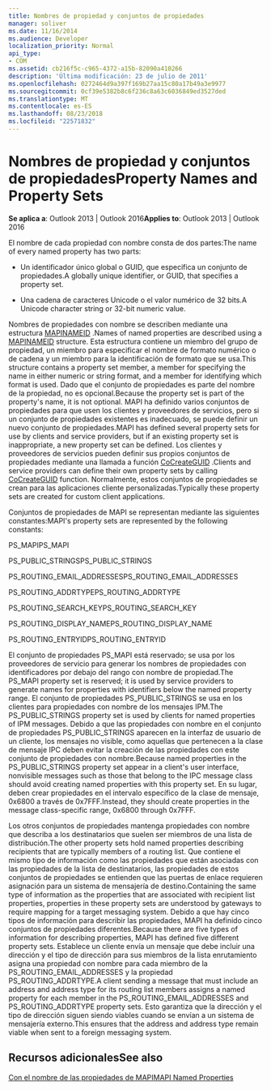 ```yaml
---
title: Nombres de propiedad y conjuntos de propiedades
manager: soliver
ms.date: 11/16/2014
ms.audience: Developer
localization_priority: Normal
api_type:
- COM
ms.assetid: cb216f5c-c965-4372-a15b-82090a410266
description: 'Última modificación: 23 de julio de 2011'
ms.openlocfilehash: 0272464d9a397f169b27aa15c80a17b49a3e9977
ms.sourcegitcommit: 0cf39e5382b8c6f236c8a63c6036849ed3527ded
ms.translationtype: MT
ms.contentlocale: es-ES
ms.lasthandoff: 08/23/2018
ms.locfileid: "22571832"
---
```

# <a name="property-names-and-property-sets"></a><span data-ttu-id="697c8-103">Nombres de propiedad y conjuntos de propiedades</span><span class="sxs-lookup"><span data-stu-id="697c8-103">Property Names and Property Sets</span></span>

  
  
<span data-ttu-id="697c8-104">**Se aplica a**: Outlook 2013 | Outlook 2016</span><span class="sxs-lookup"><span data-stu-id="697c8-104">**Applies to**: Outlook 2013 | Outlook 2016</span></span> 
  
<span data-ttu-id="697c8-105">El nombre de cada propiedad con nombre consta de dos partes:</span><span class="sxs-lookup"><span data-stu-id="697c8-105">The name of every named property has two parts:</span></span>
  
- <span data-ttu-id="697c8-106">Un identificador único global o GUID, que especifica un conjunto de propiedades.</span><span class="sxs-lookup"><span data-stu-id="697c8-106">A globally unique identifier, or GUID, that specifies a property set.</span></span>
    
- <span data-ttu-id="697c8-107">Una cadena de caracteres Unicode o el valor numérico de 32 bits.</span><span class="sxs-lookup"><span data-stu-id="697c8-107">A Unicode character string or 32-bit numeric value.</span></span> 
    
<span data-ttu-id="697c8-108">Nombres de propiedades con nombre se describen mediante una estructura [MAPINAMEID](mapinameid.md) .</span><span class="sxs-lookup"><span data-stu-id="697c8-108">Names of named properties are described using a [MAPINAMEID](mapinameid.md) structure.</span></span> <span data-ttu-id="697c8-109">Esta estructura contiene un miembro del grupo de propiedad, un miembro para especificar el nombre de formato numérico o de cadena y un miembro para la identificación de formato que se usa.</span><span class="sxs-lookup"><span data-stu-id="697c8-109">This structure contains a property set member, a member for specifying the name in either numeric or string format, and a member for identifying which format is used.</span></span> <span data-ttu-id="697c8-110">Dado que el conjunto de propiedades es parte del nombre de la propiedad, no es opcional.</span><span class="sxs-lookup"><span data-stu-id="697c8-110">Because the property set is part of the property's name, it is not optional.</span></span> <span data-ttu-id="697c8-111">MAPI ha definido varios conjuntos de propiedades para que usen los clientes y proveedores de servicios, pero si un conjunto de propiedades existentes es inadecuado, se puede definir un nuevo conjunto de propiedades.</span><span class="sxs-lookup"><span data-stu-id="697c8-111">MAPI has defined several property sets for use by clients and service providers, but if an existing property set is inappropriate, a new property set can be defined.</span></span> <span data-ttu-id="697c8-112">Los clientes y proveedores de servicios pueden definir sus propios conjuntos de propiedades mediante una llamada a función [CoCreateGUID](http://msdn.microsoft.com/en-us/library/ms688568.aspx) .</span><span class="sxs-lookup"><span data-stu-id="697c8-112">Clients and service providers can define their own property sets by calling [CoCreateGUID](http://msdn.microsoft.com/en-us/library/ms688568.aspx) function.</span></span> <span data-ttu-id="697c8-113">Normalmente, estos conjuntos de propiedades se crean para las aplicaciones cliente personalizadas.</span><span class="sxs-lookup"><span data-stu-id="697c8-113">Typically these property sets are created for custom client applications.</span></span> 
  
<span data-ttu-id="697c8-114">Conjuntos de propiedades de MAPI se representan mediante las siguientes constantes:</span><span class="sxs-lookup"><span data-stu-id="697c8-114">MAPI's property sets are represented by the following constants:</span></span>
  
<span data-ttu-id="697c8-115">PS_MAPI</span><span class="sxs-lookup"><span data-stu-id="697c8-115">PS_MAPI</span></span>
  
<span data-ttu-id="697c8-116">PS_PUBLIC_STRINGS</span><span class="sxs-lookup"><span data-stu-id="697c8-116">PS_PUBLIC_STRINGS</span></span>
  
<span data-ttu-id="697c8-117">PS_ROUTING_EMAIL_ADDRESSES</span><span class="sxs-lookup"><span data-stu-id="697c8-117">PS_ROUTING_EMAIL_ADDRESSES</span></span>
  
<span data-ttu-id="697c8-118">PS_ROUTING_ADDRTYPE</span><span class="sxs-lookup"><span data-stu-id="697c8-118">PS_ROUTING_ADDRTYPE</span></span>
  
<span data-ttu-id="697c8-119">PS_ROUTING_SEARCH_KEY</span><span class="sxs-lookup"><span data-stu-id="697c8-119">PS_ROUTING_SEARCH_KEY</span></span>
  
<span data-ttu-id="697c8-120">PS_ROUTING_DISPLAY_NAME</span><span class="sxs-lookup"><span data-stu-id="697c8-120">PS_ROUTING_DISPLAY_NAME</span></span>
  
<span data-ttu-id="697c8-121">PS_ROUTING_ENTRYID</span><span class="sxs-lookup"><span data-stu-id="697c8-121">PS_ROUTING_ENTRYID</span></span>
  
<span data-ttu-id="697c8-122">El conjunto de propiedades PS_MAPI está reservado; se usa por los proveedores de servicio para generar los nombres de propiedades con identificadores por debajo del rango con nombre de propiedad.</span><span class="sxs-lookup"><span data-stu-id="697c8-122">The PS_MAPI property set is reserved; it is used by service providers to generate names for properties with identifiers below the named property range.</span></span> <span data-ttu-id="697c8-123">El conjunto de propiedades PS_PUBLIC_STRINGS se usa en los clientes para propiedades con nombre de los mensajes IPM.</span><span class="sxs-lookup"><span data-stu-id="697c8-123">The PS_PUBLIC_STRINGS property set is used by clients for named properties of IPM messages.</span></span> <span data-ttu-id="697c8-124">Debido a que las propiedades con nombre en el conjunto de propiedades PS_PUBLIC_STRINGS aparecen en la interfaz de usuario de un cliente, los mensajes no visible, como aquellas que pertenecen a la clase de mensaje IPC deben evitar la creación de las propiedades con este conjunto de propiedades con nombre.</span><span class="sxs-lookup"><span data-stu-id="697c8-124">Because named properties in the PS_PUBLIC_STRINGS property set appear in a client's user interface, nonvisible messages such as those that belong to the IPC message class should avoid creating named properties with this property set.</span></span> <span data-ttu-id="697c8-125">En su lugar, deben crear propiedades en el intervalo específico de la clase de mensaje, 0x6800 a través de 0x7FFF.</span><span class="sxs-lookup"><span data-stu-id="697c8-125">Instead, they should create properties in the message class-specific range, 0x6800 through 0x7FFF.</span></span>
  
<span data-ttu-id="697c8-126">Los otros conjuntos de propiedades mantenga propiedades con nombre que describa a los destinatarios que suelen ser miembros de una lista de distribución.</span><span class="sxs-lookup"><span data-stu-id="697c8-126">The other property sets hold named properties describing recipients that are typically members of a routing list.</span></span> <span data-ttu-id="697c8-127">Que contiene el mismo tipo de información como las propiedades que están asociadas con las propiedades de la lista de destinatarios, las propiedades de estos conjuntos de propiedades se entienden que las puertas de enlace requieren asignación para un sistema de mensajería de destino.</span><span class="sxs-lookup"><span data-stu-id="697c8-127">Containing the same type of information as the properties that are associated with recipient list properties, properties in these property sets are understood by gateways to require mapping for a target messaging system.</span></span> <span data-ttu-id="697c8-128">Debido a que hay cinco tipos de información para describir las propiedades, MAPI ha definido cinco conjuntos de propiedades diferentes.</span><span class="sxs-lookup"><span data-stu-id="697c8-128">Because there are five types of information for describing properties, MAPI has defined five different property sets.</span></span> <span data-ttu-id="697c8-129">Establece un cliente envía un mensaje que debe incluir una dirección y el tipo de dirección para sus miembros de la lista enrutamiento asigna una propiedad con nombre para cada miembro de la PS_ROUTING_EMAIL_ADDRESSES y la propiedad PS_ROUTING_ADDRTYPE.</span><span class="sxs-lookup"><span data-stu-id="697c8-129">A client sending a message that must include an address and address type for its routing list members assigns a named property for each member in the PS_ROUTING_EMAIL_ADDRESSES and PS_ROUTING_ADDRTYPE property sets.</span></span> <span data-ttu-id="697c8-130">Esto garantiza que la dirección y el tipo de dirección siguen siendo viables cuando se envían a un sistema de mensajería externo.</span><span class="sxs-lookup"><span data-stu-id="697c8-130">This ensures that the address and address type remain viable when sent to a foreign messaging system.</span></span>
  
## <a name="see-also"></a><span data-ttu-id="697c8-131">Recursos adicionales</span><span class="sxs-lookup"><span data-stu-id="697c8-131">See also</span></span>



[<span data-ttu-id="697c8-132">Con el nombre de las propiedades de MAPI</span><span class="sxs-lookup"><span data-stu-id="697c8-132">MAPI Named Properties</span></span>](mapi-named-properties.md)

